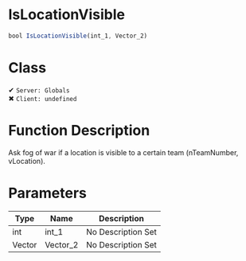 # IsLocationVisible
```js
bool IsLocationVisible(int_1, Vector_2)
```
# Class
✔ `Server: Globals`  
✖ `Client: undefined`  

# Function Description
Ask fog of war if a location is visible to a certain team (nTeamNumber, vLocation).
# Parameters
Type|Name|Description
--|--|--
int|int_1|No Description Set
Vector|Vector_2|No Description Set
